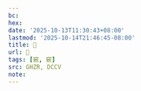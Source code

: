 ```yaml
---
bc:
hex:
date: '2025-10-13T11:30:43+08:00'
lastmod: '2025-10-14T21:46:45-08:00'
title: 󰦻
url: 󰦻
tags: [竅, 竅]
src: GHZR, DCCV
note:
---
```

